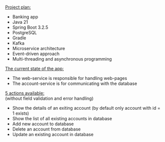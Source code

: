 <ins>Project plan:</ins>
- Banking app <br>
- Java 21 <br>
- Spring Boot 3.2.5 <br>
- PostgreSQL <br>
- Gradle <br>
- Kafka <br>
- Microservice architecture <br>
- Event-driven approach <br>
- Multi-threading and asynchronous programming 

<ins>The current state of the app:</ins> <br>
- The web-service is responsible for handling web-pages <br> 
- The account-service is for communicating with the database

<ins> 5 actions available: </ins> <br> 
(without field validation and error handling) <br>

- Show the details of an exiting account (by default only account with id = 1 exists) <br>
- Show the list of all existing accounts in database <br>
- Add new account to database <br>
- Delete an account from database <br>
- Update an existing account in database <br>